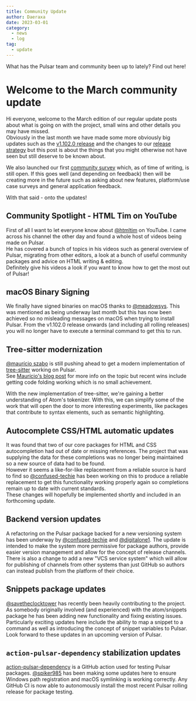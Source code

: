 ```yaml
---
title: Community Update
author: Daeraxa
date: 2023-03-01
category:
  - news
  - log
tag:
  - update
---
```


What has the Pulsar team and community been up to lately? Find out here!

<!-- more -->

# Welcome to the March community update

Hi everyone, welcome to the March edition of our regular update posts about
what is going on with the project, small wins and other details you may have
missed.  
Obviously in the last month we have made some more obviously big updates such
as the [v1.102.0 release](https://pulsar-edit.dev/blog/20230215-Daeraxa-v1.102.0.html)
and the changes to our [release strategy](https://pulsar-edit.dev/blog/20220216-Daeraxa-ReleaseStrategyUpdate.html)
but this post is about the things that you might otherwise not have seen but
still deserve to be known about.

We also launched our first [community survey](https://pulsar-edit.dev/blog/20230227-Daeraxa-Survey1.html)
which, as of time of writing, is still open. If this goes well (and depending
on feedback) then will be creating more in the future such as asking about
new features, platform/use case surveys and general application feedback.

With that said - onto the updates!

## Community Spotlight - HTML Tim on YouTube

First of all I want to let everyone know about [@htmltim] on YouTube. I came
across his channel the other day and found a whole host of videos being made on
Pulsar.  
He has covered a bunch of topics in his videos such as general overview of
Pulsar, migrating from other editors, a look at a bunch of useful community
packages and advice on HTML writing & editing.  
Definitely give his videos a look if you want to know how to get the most out
of Pulsar!

## macOS Binary Signing

We finally have signed binaries on macOS thanks to [@meadowsys]. This was
mentioned as being underway last month but this has now been achieved so no
misleading messages on macOS when trying to install Pulsar.
From the v1.102.0 release onwards (and including all rolling releases) you will
no longer have to execute a terminal command to get this to run.

## Tree-sitter modernization

[@maurício szabo] is still pushing ahead to get a modern implementation of
[tree-sitter](https://tree-sitter.github.io/tree-sitter/) working on Pulsar.  
See [Maurício's blog post](https://pulsar-edit.dev/blog/20230209-mauricioszabo-tree-sitter-part-1.html)
for more info on the topic but recent wins include getting code folding working
which is no small achievement.

With the new implementation of tree-sitter, we're gaining a better understanding
of Atom's tokenizer. With this, we can simplify some of the work that
will open the door to more interesting experiments, like packages that
contribute to syntax elements, such as semantic highlighting.

## Autocomplete CSS/HTML automatic updates

It was found that two of our core packages for HTML and CSS autocompletion had
out of date or missing references. The project that was supplying the data
for these completions was no longer being maintained so a new source of data
had to be found.  
However it seems a like-for-like replacement from a reliable source is hard to
find so [@confused-techie] has been working on this to produce a reliable
replacement to get this functionality working properly again so completions
remain up to date with current standards.  
These changes will hopefully be implemented shortly and included in an
forthcoming update.

## Backend version updates

A refactoring on the Pulsar package backed for a new versioning system has been
underway by [@confused-techie] and [@digitalone1].
The update is intended to make the system more permissive for package authors,
provide easier version management and allow for the concept of release channels.  
There is also a change to add a new "VCS service system" which will allow for
publishing of channels from other systems than just GitHub so authors can
instead publish from the platform of their choice.

## Snippets package updates

[@savetheclocktower] has recently been heavily contributing to the project.
As somebody originally involved (and experienced) with the atom/snippets
package he has been adding new functionality and fixing existing issues.  
Particularly exciting updates here include the ability to map a snippet to a
command as well as introducing the concept of snippet variables to Pulsar.  
Look forward to these updates in an upcoming version of Pulsar.

## `action-pulsar-dependency` stabilization updates

[action-pulsar-dependency](https://github.com/pulsar-edit/action-pulsar-dependency)
is a GitHub action used for testing Pulsar packages. [@spiker985] has been
making some updates here to ensure Windows path registration and macOS
symlinking is working correctly.
Any GitHub CI is now able to autonomously install the most recent Pulsar rolling
release for package testing.

[@maurício szabo]: https://github.com/mauricioszabo
[@confused-techie]: https://github.com/confused-Techie
[@digitalone1]: https://github.com/Digitalone1
[@spiker985]: https://github.com/spiker985
[@meadowsys]: https://github.com/Meadowsys
[@kaosine]: https://github.com/kaosine
[@savetheclocktower]: https://github.com/savetheclocktower
[@htmltim]: https://www.youtube.com/@htmltim
